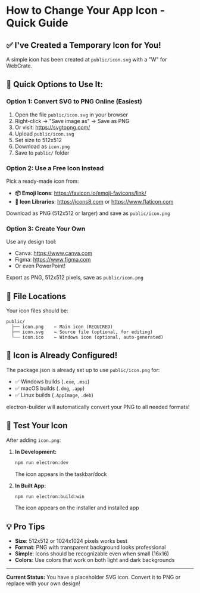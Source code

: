 # How to Change Your App Icon - Quick Guide

## ✅ I've Created a Temporary Icon for You!

A simple icon has been created at `public/icon.svg` with a "W" for WebCrate.

## 🎯 Quick Options to Use It:

### Option 1: Convert SVG to PNG Online (Easiest)

1. Open the file `public/icon.svg` in your browser
2. Right-click → "Save image as" → Save as PNG
3. Or visit: https://svgtopng.com/
4. Upload `public/icon.svg`
5. Set size to 512x512
6. Download as `icon.png`
7. Save to `public/` folder

### Option 2: Use a Free Icon Instead

Pick a ready-made icon from:

- **📦 Emoji Icons**: https://favicon.io/emoji-favicons/link/
- **🎨 Icon Libraries**: https://icons8.com or https://www.flaticon.com

Download as PNG (512x512 or larger) and save as `public/icon.png`

### Option 3: Create Your Own

Use any design tool:

- Canva: https://www.canva.com
- Figma: https://www.figma.com
- Or even PowerPoint!

Export as PNG, 512x512 pixels, save as `public/icon.png`

## 📁 File Locations

Your icon files should be:

```
public/
  ├── icon.png    ← Main icon (REQUIRED)
  ├── icon.svg    ← Source file (optional, for editing)
  └── icon.ico    ← Windows icon (optional, auto-generated)
```

## 🔧 Icon is Already Configured!

The package.json is already set up to use `public/icon.png` for:

- ✅ Windows builds (`.exe`, `.msi`)
- ✅ macOS builds (`.dmg`, `.app`)
- ✅ Linux builds (`.AppImage`, `.deb`)

electron-builder will automatically convert your PNG to all needed formats!

## 🚀 Test Your Icon

After adding `icon.png`:

1. **In Development:**

   ```bash
   npm run electron:dev
   ```

   The icon appears in the taskbar/dock

2. **In Built App:**
   ```bash
   npm run electron:build:win
   ```
   The icon appears on the installer and installed app

## 💡 Pro Tips

- **Size**: 512x512 or 1024x1024 pixels works best
- **Format**: PNG with transparent background looks professional
- **Simple**: Icons should be recognizable even when small (16x16)
- **Colors**: Use colors that work on both light and dark backgrounds

---

**Current Status:** You have a placeholder SVG icon. Convert it to PNG or replace with your own design!
